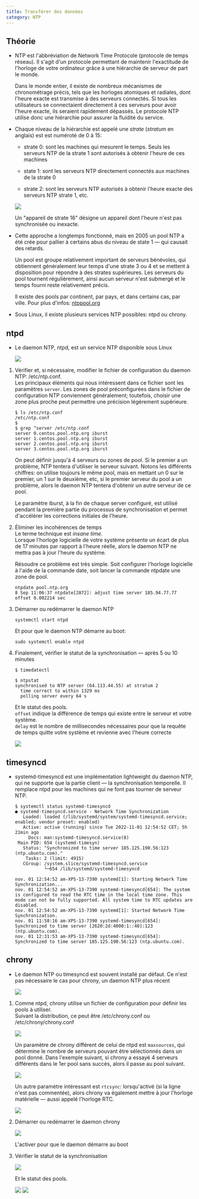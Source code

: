 ```yaml
---
title: Transférer des données
category: NTP
---
```


## Théorie

* NTP est l'abbréviation de Network Time Protocole (protocole de temps réseau). Il s'agit d'un protocole permettant de maintenir l'exactitude de l'horloge de votre ordinateur grâce à une hiérarchie de serveur de part le monde.

  Dans le monde entier, il existe de nombreux mécanismes de chronométrage précis, tels que les horloges atomiques et radiales, dont l'heure exacte est transmise à des serveurs connectés. Si tous les utilisateurs se connectaient directement à ces serveurs pour avoir l'heure exacte, ils seraient rapidement dépassés. Le protocole NTP utilise donc une hiérarchie pour assurer la fluidité du service.

* Chaque niveau de la hiérarchie est appelé une *strate* (*stratum* en anglais) est est numéroté de 0 à 15:

  - strate 0: sont les machines qui mesurent le temps. Seuls les serveurs NTP de la strate 1 sont autorisés à obtenir l'heure de ces machines

  - state 1: sont les serveurs NTP directement connectés aux machines de la strate 0

  - strate 2: sont les serveurs NTP autorisés à obtenir l'heure exacte des serveurs NTP strate 1, etc.

  ![](https://i.imgur.com/nEWSKRz.png)

  Un "appareil de strate 16" désigne un appareil dont l'heure n'est pas synchronisée ou inexacte.

* Cette approche a longtemps fonctionné, mais en 2005 un pool NTP a été crée pour pallier à certains abus du niveau de state 1 — qui causait des retards.

  Un pool est groupe relativement important de serveurs bénévoles, qui obtiennent généralement leur temps d'une strate 3 ou 4 et se mettent à disposition pour répondre à des strates supérieures. Les serveurs du pool tournent régulièrement, ainsi aucun serveur n'est submergé et le temps fourni reste relativement précis.

  Il existe des pools par continent, par pays, et dans certains cas, par ville. Pour plus d'infos: [ntppool.org](https://www.ntppool.org/en/)

* Sous Linux, il existe plusieurs services NTP possibles: ntpd ou chrony.

## ntpd

* Le daemon NTP, ntpd, est un service NTP disponible sous Linux

  ![](https://i.imgur.com/yC8APpf.png)

1. Vérifier et, si nécessaire, modifier le fichier de configuration du daemon NTP: /etc/ntp.conf.  
  Les principaux éléments qui nous intéressent dans ce fichier sont les paramètres `server`. Les zones de pool préconfigurées dans le fichier de configuration NTP conviennent généralement; toutefois, choisir une zone plus proche peut permettre une précision légèrement supérieure.

   ```
   $ ls /etc/ntp.conf
   /etc/ntp.conf
   $
   $ grep ^server /etc/ntp.conf
   server 0.centos.pool.ntp.org iburst
   server 1.centos.pool.ntp.org iburst
   server 2.centos.pool.ntp.org iburst
   server 3.centos.pool.ntp.org iburst
   ```

   On peut définir jusqu'à 4 serveurs ou zones de pool. Si le premier a un problème, NTP tentera d'utiliser le serveur suivant. Notons les différents chiffres: on utilise toujours le même pool, mais en mettant un 0 sur le premier, un 1 sur le deuxième, etc, si le premier serveur du pool a un problème, alors le daemon NTP tentera d'obtenir un autre serveur de ce pool.

   Le paramètre iburst, à la fin de chaque server configuré, est utilisé pendant la première partie du processus de synchronisation et permet d'accélérer les corrections initiales de l'heure.

2. Éliminer les incohérences de temps  
   Le terme technique est *insane time*.  
   Lorsque l'horloge logicielle de votre système présente un écart de plus de 17 minutes par rapport à l'heure réelle, alors le daemon NTP ne mettra pas à jour l'heure du système.

   Résoudre ce problème est très simple. Soit configurer l'horloge logicielle à l'aide de la commande date, soit lancer la commande ntpdate une zone de pool.

   ```
   ntpdate pool.ntp.org
   8 Sep 11:06:37 ntpdate[2872]: adjust time server 185.94.77.77 offset 0.002214 sec
   ```

3. Démarrer ou redémarrer le daemon NTP

    ```
    systemctl start ntpd
    ```

    Et pour que le daemon NTP démarre au boot:

    ```
    sudo systemctl enable ntpd
    ```

4. Finalement, vérifier le statut de la synchronisation — après 5 ou 10 minutes

    ```
    $ timedatectl
    ```
    ```
    $ ntpstat
    synchronised to NTP server (64.113.44.55) at stratum 2
      time correct to within 1329 ms
      polling server every 64 s
    ```

    Et le statut des pools.  
    `offset` indique la différence de temps qui existe entre le serveur et votre système.  
    `delay` est le nombre de millisecondes nécessaires pour que la requête de temps quitte votre système et revienne avec l'heure correcte

    ![](https://i.imgur.com/LRsrinA.png)

## timesyncd

* systemd-timesyncd est une implémentation lightweight du daemon NTP, qui ne supporte que la partie client — la synchronisation temporelle. Il remplace ntpd pour les machines qui ne font pas tourner de serveur NTP.

  ```
  $ systemctl status systemd-timesyncd
  ● systemd-timesyncd.service - Network Time Synchronization
     Loaded: loaded (/lib/systemd/system/systemd-timesyncd.service; enabled; vendor preset: enabled)
     Active: active (running) since Tue 2022-11-01 12:54:52 CET; 5h 21min ago
       Docs: man:systemd-timesyncd.service(8)
   Main PID: 654 (systemd-timesyn)
     Status: "Synchronized to time server 185.125.190.56:123 (ntp.ubuntu.com)."
      Tasks: 2 (limit: 4915)
     CGroup: /system.slice/systemd-timesyncd.service
             └─654 /lib/systemd/systemd-timesyncd

  nov. 01 12:54:52 am-XPS-13-7390 systemd[1]: Starting Network Time Synchronization...
  nov. 01 12:54:52 am-XPS-13-7390 systemd-timesyncd[654]: The system is configured to read the RTC time in the local time zone. This mode can not be fully supported. All system time to RTC updates are disabled.
  nov. 01 12:54:52 am-XPS-13-7390 systemd[1]: Started Network Time Synchronization.
  nov. 01 11:58:16 am-XPS-13-7390 systemd-timesyncd[654]: Synchronized to time server [2620:2d:4000:1::40]:123 (ntp.ubuntu.com).
  nov. 01 12:31:53 am-XPS-13-7390 systemd-timesyncd[654]: Synchronized to time server 185.125.190.56:123 (ntp.ubuntu.com).
  ```

## chrony

* Le daemon NTP ou timesyncd est souvent installé par défaut. Ce n'est pas nécessaire le cas pour chrony, un daemon NTP plus récent

  ![](https://i.imgur.com/en8KFj2.png)

1. Comme ntpd, chrony utilise un fichier de configuration pour définir les pools à utiliser.  
   Suivant la distribution, ce peut être /etc/chrony.conf ou /etc/chrony/chrony.conf

   ![](https://i.imgur.com/1byrkH0.png)

   Un paramètre de chrony différent de celui de ntpd est `maxsources`, qui détermine le nombre de serveurs pouvant être sélectionnés dans un pool donné. Dans l'exemple suivant, si chrony a essayé 4 serveurs différents dans le 1er pool sans succès, alors il passe au pool suivant.

   ![](https://i.imgur.com/5EZnwnD.png)

   Un autre paramètre intéressant est `rtcsync`: lorsqu'activé (si la ligne n'est pas commentée), alors chrony va également mettre à jour l'horloge matérielle — aussi appelé l'horloge RTC.

   ![](https://i.imgur.com/cV4iJhh.png)

2. Démarrer ou redémarrer le daemon chrony

    ![](https://i.imgur.com/0jit2GS.png)

    L'activer pour que le daemon démarre au boot

3. Vérifier le statut de la synchronisation

    ![](https://i.imgur.com/9lEoL3B.png)

    Et le statut des pools.

    ![](https://i.imgur.com/jBoymTK.png)
    ![](https://i.imgur.com/wpYcx84.png)
